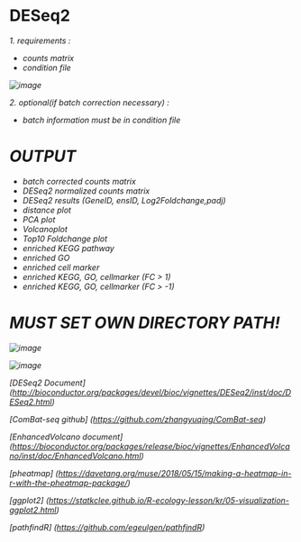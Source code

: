 # DESeq2

<em>1. requirements :
- counts matrix
- condition file 
 
 
 
 
 
 
 
 
 ![image](https://user-images.githubusercontent.com/63722122/120759790-576fd580-c54e-11eb-8a67-f9736797cd54.png)


 
 
<em>2. optional(if batch correction necessary) :
- batch information must be in condition file
 

 # OUTPUT
 - batch corrected counts matrix
 - DESeq2 normalized counts matrix
 - DESeq2 results (GeneID, ensID, Log2Foldchange,padj)
 - distance plot
 - PCA plot
 - Volcanoplot
 - Top10 Foldchange plot
 - enriched KEGG pathway
 - enriched GO
 - enriched cell marker
 - enriched KEGG, GO, cellmarker (FC > 1)
 - enriched KEGG, GO, cellmarker (FC > -1)
 
 
 
 
 
# MUST SET OWN DIRECTORY PATH! 

![image](https://user-images.githubusercontent.com/63722122/120759375-ec260380-c54d-11eb-8543-6d58f1c5beb7.png)
 
![image](https://user-images.githubusercontent.com/63722122/120759089-98b3b580-c54d-11eb-81ad-ff8756d0a010.png)




[DESeq2 Document] (http://bioconductor.org/packages/devel/bioc/vignettes/DESeq2/inst/doc/DESeq2.html)
 
[ComBat-seq github] (https://github.com/zhangyuqing/ComBat-seq)
 
[EnhancedVolcano document] (https://bioconductor.org/packages/release/bioc/vignettes/EnhancedVolcano/inst/doc/EnhancedVolcano.html)
 
[pheatmap] (https://davetang.org/muse/2018/05/15/making-a-heatmap-in-r-with-the-pheatmap-package/)
 
[ggplot2] (https://statkclee.github.io/R-ecology-lesson/kr/05-visualization-ggplot2.html)
 
[pathfindR] (https://github.com/egeulgen/pathfindR)
 
 

